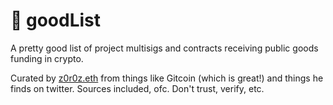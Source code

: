 # 📝 goodList

A pretty good list of project multisigs and contracts receiving public goods funding in crypto.

Curated by [z0r0z.eth](https://twitter.com/z0r0zzz) from things like Gitcoin (which is great!) and things he finds on twitter. Sources included, ofc. Don't trust, verify, etc.
